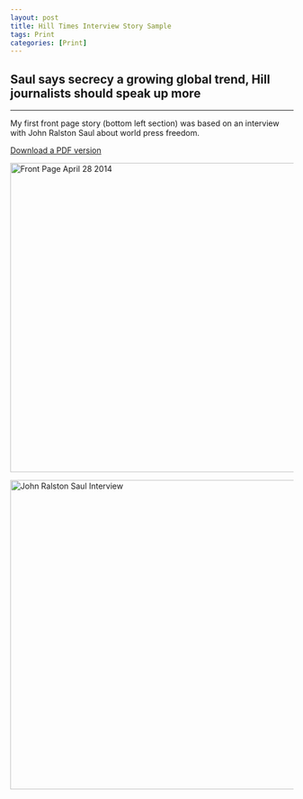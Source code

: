 ```yaml
---
layout: post
title: Hill Times Interview Story Sample
tags: Print
categories: [Print]
---
```


## Saul says secrecy a growing global trend, Hill journalists should speak up more
---

My first front page story (bottom left section) was based on an interview with John Ralston Saul about world press freedom. 

<!--[HT Front Page April 28 2014](http://kyleaduggan.files.wordpress.com/2014/07/cover-042814_ht.jpg?w=665&h=877)
#
![John Ralston Saul Interview](http://kyleaduggan.files.wordpress.com/2014/07/042814_ht.jpg?w=665&h=877) -->

<a href="https://www.dropbox.com/s/dira0u9jxcp3ct8/Hill_times_Duggan_Saul.pdf?dl=0" class="btn btn-success btn-large" align="right">Download a PDF version</a>

<a href="http://kyleaduggan.files.wordpress.com/2014/07/cover-042814_ht.jpg?w=665&h=877"><img src="http://kyleaduggan.files.wordpress.com/2014/07/cover-042814_ht.jpg?w=665&h=877" alt="Front Page April 28 2014" style="width: 550px;" /></a>

<a href="http://kyleaduggan.files.wordpress.com/2014/07/042814_ht.jpg?w=665&h=877"><img src="http://kyleaduggan.files.wordpress.com/2014/07/042814_ht.jpg?w=665&h=877" alt="John Ralston Saul Interview" style="width: 550px;" /></a>

